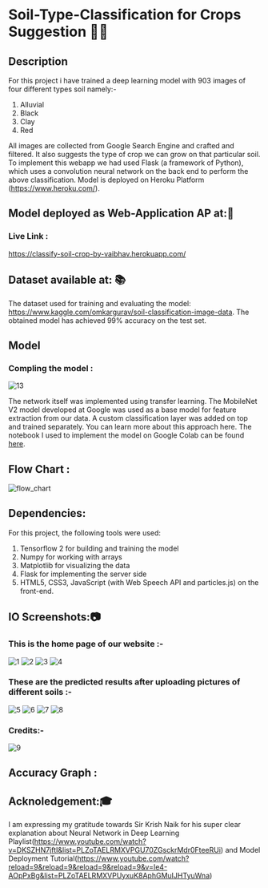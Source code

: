 # Soil-Type-Classification for Crops Suggestion 🌳🌲

## Description
For this project i have trained a deep learning model with 903 images of four different types soil namely:-
1. Alluvial
2. Black
3. Clay 
4. Red 

All images are collected from Google Search Engine and crafted and filtered. It also suggests the type of crop we can grow on that particular soil. To implement this webapp we had used Flask (a framework of Python), which uses a convolution neural network on the back end to perform the above classification. Model is deployed on Heroku Platform (https://www.heroku.com/).


## Model deployed as Web-Application AP at:📳 
### Live Link :
https://classify-soil-crop-by-vaibhav.herokuapp.com/


## Dataset available at: 📚 <br>
The dataset used for training and evaluating the model: https://www.kaggle.com/omkargurav/soil-classification-image-data. The obtained model has achieved 99% accuracy on the test set.

## Model

### Compling the model :

![13](https://user-images.githubusercontent.com/91024630/133990855-f2a0e06d-a78b-4f5b-8712-c3b31d4512be.png)

The network itself was implemented using transfer learning. The MobileNet V2 model developed at Google was used as a base model for feature extraction from our data. A custom classification layer was added on top and trained separately. You can learn more about this approach here. The notebook I used to implement the model on Google Colab can be found [here](https://github.com/vaibssharma007/soil_classification_and_crop_suggestion/blob/main/Soil-Type-Classification-Soilnet%20(1).ipynb).


## Flow Chart :

![flow_chart](https://user-images.githubusercontent.com/91024630/133940541-008a5290-51d6-4f25-8514-caf8c37ac2d2.jpeg)


## Dependencies:
For this project, the following tools were used:

1. Tensorflow 2 for building and training the model
2. Numpy for working with arrays
3. Matplotlib for visualizing the data
4. Flask for implementing the server side
5. HTML5, CSS3, JavaScript (with Web Speech API and particles.js) on the front-end.

## IO Screenshots:📷 <br>

### This is the home page of our website :-

![1](https://user-images.githubusercontent.com/91024630/133939805-803419af-24ff-4125-ad5c-fd27fe9d17ef.png)
![2](https://user-images.githubusercontent.com/91024630/133939724-467ef740-2b3c-4952-b5a9-a3dad76badb3.png)
![3](https://user-images.githubusercontent.com/91024630/133939726-60feefbd-32c1-45ef-879f-229e25feeb28.png)
![4](https://user-images.githubusercontent.com/91024630/133939728-16635916-3f09-4166-bec3-3ddeaad89fb1.png)

### These are the predicted results after uploading pictures of different soils :-

![5](https://user-images.githubusercontent.com/91024630/133939732-47a5392e-679a-4447-a20c-41abb2fc7b8d.png)
![6](https://user-images.githubusercontent.com/91024630/133939735-1164b5d0-f973-4a05-adce-09775d531910.png)
![7](https://user-images.githubusercontent.com/91024630/133939743-156fff28-c86d-46cc-9577-d719cc2d50c3.png)
![8](https://user-images.githubusercontent.com/91024630/133939746-cdcc13dc-6d0c-4b5f-998e-13a2b50c9000.png)

### Credits:-
![9](https://user-images.githubusercontent.com/91024630/133939747-147877df-1b8d-493e-ae2f-3ac2649bcc26.png)

## Accuracy Graph : 



## Acknoledgement:🎓 <br>
I am expressing my gratitude towards Sir Krish Naik for his super clear explanation about Neural Network in Deep Learning Playlist(https://www.youtube.com/watch?v=DKSZHN7jftI&list=PLZoTAELRMXVPGU70ZGsckrMdr0FteeRUi) and Model Deployment Tutorial(https://www.youtube.com/watch?reload=9&reload=9&reload=9&reload=9&v=Ie4-AOpPxBg&list=PLZoTAELRMXVPUyxuK8AphGMuIJHTyuWna)


